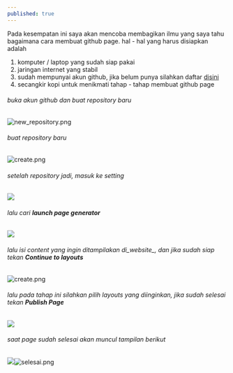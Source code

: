 ```yaml
---
published: true
---
```

Pada kesempatan ini saya akan mencoba membagikan ilmu yang saya tahu bagaimana cara membuat github page.
hal - hal yang harus disiapkan adalah
1. komputer / laptop yang sudah siap pakai
2. jaringan internet yang stabil
3. sudah mempunyai akun github, jika belum punya silahkan daftar [disini](https://github.com/)
4. secangkir kopi untuk menikmati tahap - tahap membuat github page


###### buka akun github dan buat repository baru
 ![new_repository.png]({{site.baseurl}}/_posts/new_repository.png)
 
###### buat repository baru
![create.png]({{site.baseurl}}/_posts/create.png)

###### setelah repository jadi, masuk ke setting
![]({{site.baseurl}}/_posts/setting.png)

###### lalu cari **launch page generator**
![]({{site.baseurl}}/_posts/generator.png)

###### lalu isi _content_ yang ingin ditampilakan di_website_, dan jika sudah siap tekan **Continue to layouts**
![create.png]({{site.baseurl}}/_posts/create.png)

###### lalu pada tahap ini silahkan pilih layouts yang diinginkan, jika sudah selesai tekan **Publish Page**
![]({{site.baseurl}}/_posts/layout.png)

###### saat  page sudah selesai akan muncul tampilan berikut
![]({{site.baseurl}}/_posts/selesai.png)![selesai.png]({{site.baseurl}}/_posts/selesai.png)




